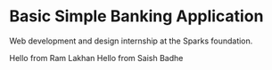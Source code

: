 # Basic Simple Banking Application
Web development and design internship at the Sparks foundation.

Hello from Ram Lakhan
Hello from Saish Badhe
